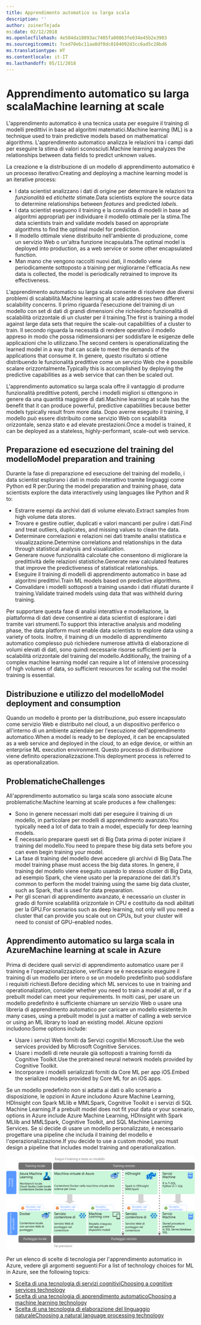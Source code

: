 ```yaml
---
title: Apprendimento automatico su larga scala
description: ''
author: zoinerTejada
ms:date: 02/12/2018
ms.openlocfilehash: 4e584da18893ac7405fa00863fe034e45b2e3903
ms.sourcegitcommit: 7ced70ebc11aa0df0dc0104092d3cc6ad5c28bd6
ms.translationtype: HT
ms.contentlocale: it-IT
ms.lasthandoff: 05/11/2018
---
```

# <a name="machine-learning-at-scale"></a><span data-ttu-id="734f2-102">Apprendimento automatico su larga scala</span><span class="sxs-lookup"><span data-stu-id="734f2-102">Machine learning at scale</span></span>

<span data-ttu-id="734f2-103">L'apprendimento automatico è una tecnica usata per eseguire il training di modelli predittivi in base ad algoritmi matematici.</span><span class="sxs-lookup"><span data-stu-id="734f2-103">Machine learning (ML) is a technique used to train predictive models based on mathematical algorithms.</span></span> <span data-ttu-id="734f2-104">L'apprendimento automatico analizza le relazioni tra i campi dati per eseguire la stima di valori sconosciuti.</span><span class="sxs-lookup"><span data-stu-id="734f2-104">Machine learning analyzes the relationships between data fields to predict unknown values.</span></span>

<span data-ttu-id="734f2-105">La creazione e la distribuzione di un modello di apprendimento automatico è un processo iterativo:</span><span class="sxs-lookup"><span data-stu-id="734f2-105">Creating and deploying a machine learning model is an iterative process:</span></span>

* <span data-ttu-id="734f2-106">I data scientist analizzano i dati di origine per determinare le relazioni tra *funzionalità* ed *etichette* stimate.</span><span class="sxs-lookup"><span data-stu-id="734f2-106">Data scientists explore the source data to determine relationships between *features* and predicted *labels*.</span></span>
* <span data-ttu-id="734f2-107">I data scientist eseguono il training e la convalida di modelli in base ad algoritmi appropriati per individuare il modello ottimale per la stima.</span><span class="sxs-lookup"><span data-stu-id="734f2-107">The data scientists train and validate models based on appropriate algorithms to find the optimal model for prediction.</span></span>
* <span data-ttu-id="734f2-108">Il modello ottimale viene distribuito nell'ambiente di produzione, come un servizio Web o un'altra funzione incapsulata.</span><span class="sxs-lookup"><span data-stu-id="734f2-108">The optimal model is deployed into production, as a web service or some other encapsulated function.</span></span>
* <span data-ttu-id="734f2-109">Man mano che vengono raccolti nuovi dati, il modello viene periodicamente sottoposto a training per migliorarne l'efficacia.</span><span class="sxs-lookup"><span data-stu-id="734f2-109">As new data is collected, the model is periodically retrained to improve its effectiveness.</span></span>

<span data-ttu-id="734f2-110">L'apprendimento automatico su larga scala consente di risolvere due diversi problemi di scalabilità.</span><span class="sxs-lookup"><span data-stu-id="734f2-110">Machine learning at scale addresses two different scalability concerns.</span></span> <span data-ttu-id="734f2-111">Il primo riguarda l'esecuzione del training di un modello con set di dati di grandi dimensioni che richiedono funzionalità di scalabilità orizzontale di un cluster per il training.</span><span class="sxs-lookup"><span data-stu-id="734f2-111">The first is training a model against large data sets that require the scale-out capabilities of a cluster to train.</span></span> <span data-ttu-id="734f2-112">Il secondo riguarda la necessità di rendere operativo il modello appreso in modo che possa ridimensionarsi per soddisfare le esigenze delle applicazioni che lo utilizzano.</span><span class="sxs-lookup"><span data-stu-id="734f2-112">The second centers is operationalizating the learned model in a way that can scale to meet the demands of the applications that consume it.</span></span> <span data-ttu-id="734f2-113">In genere, questo risultato si ottiene distribuendo le funzionalità predittive come un servizio Web che è possibile scalare orizzontalmente.</span><span class="sxs-lookup"><span data-stu-id="734f2-113">Typically this is accomplished by deploying the predictive capabilities as a web service that can then be scaled out.</span></span>

<span data-ttu-id="734f2-114">L'apprendimento automatico su larga scala offre il vantaggio di produrre funzionalità predittive potenti, perché i modelli migliori si ottengono in genere da una quantità maggiore di dati.</span><span class="sxs-lookup"><span data-stu-id="734f2-114">Machine learning at scale has the benefit that it can produce powerful, predictive capabilities because better models typically result from more data.</span></span> <span data-ttu-id="734f2-115">Dopo averne eseguito il training, il modello può essere distribuito come servizio Web con scalabilità orizzontale, senza stato e ad elevate prestazioni.</span><span class="sxs-lookup"><span data-stu-id="734f2-115">Once a model is trained, it can be deployed as a stateless, highly-performant, scale-out web service.</span></span> 

## <a name="model-preparation-and-training"></a><span data-ttu-id="734f2-116">Preparazione ed esecuzione del training del modello</span><span class="sxs-lookup"><span data-stu-id="734f2-116">Model preparation and training</span></span>

<span data-ttu-id="734f2-117">Durante la fase di preparazione ed esecuzione del training del modello, i data scientist esplorano i dati in modo interattivo tramite linguaggi come Python ed R per:</span><span class="sxs-lookup"><span data-stu-id="734f2-117">During the model preparation and training phase, data scientists explore the data interactively using languages like Python and R to:</span></span>

* <span data-ttu-id="734f2-118">Estrarre esempi da archivi dati di volume elevato.</span><span class="sxs-lookup"><span data-stu-id="734f2-118">Extract samples from high volume data stores.</span></span>
* <span data-ttu-id="734f2-119">Trovare e gestire outlier, duplicati e valori mancanti per pulire i dati.</span><span class="sxs-lookup"><span data-stu-id="734f2-119">Find and treat outliers, duplicates, and missing values to clean the data.</span></span>
* <span data-ttu-id="734f2-120">Determinare correlazioni e relazioni nei dati tramite analisi statistica e visualizzazione.</span><span class="sxs-lookup"><span data-stu-id="734f2-120">Determine correlations and relationships in the data through statistical analysis and visualization.</span></span>
* <span data-ttu-id="734f2-121">Generare nuove funzionalità calcolate che consentono di migliorare la predittività delle relazioni statistiche.</span><span class="sxs-lookup"><span data-stu-id="734f2-121">Generate new calculated features that improve the predictiveness of statistical relationships.</span></span>
* <span data-ttu-id="734f2-122">Eseguire il training di modelli di apprendimento automatico in base ad algoritmi predittivi.</span><span class="sxs-lookup"><span data-stu-id="734f2-122">Train ML models based on predictive algorithms.</span></span>
* <span data-ttu-id="734f2-123">Convalidare i modelli sottoposti a training usando i dati rifiutati durante il training.</span><span class="sxs-lookup"><span data-stu-id="734f2-123">Validate trained models using data that was withheld during training.</span></span>

<span data-ttu-id="734f2-124">Per supportare questa fase di analisi interattiva e modellazione, la piattaforma di dati deve consentire ai data scientist di esplorare i dati tramite vari strumenti.</span><span class="sxs-lookup"><span data-stu-id="734f2-124">To support this interactive analysis and modeling phase, the data platform must enable data scientists to explore data using a variety of tools.</span></span> <span data-ttu-id="734f2-125">Inoltre, il training di un modello di apprendimento automatico complesso può richiedere numerose attività di elaborazione di volumi elevati di dati, sono quindi necessarie risorse sufficienti per la scalabilità orizzontale del training del modello.</span><span class="sxs-lookup"><span data-stu-id="734f2-125">Additionally, the training of a complex machine learning model can require a lot of intensive processing of high volumes of data, so sufficient resources for scaling out the model training is essential.</span></span>

## <a name="model-deployment-and-consumption"></a><span data-ttu-id="734f2-126">Distribuzione e utilizzo del modello</span><span class="sxs-lookup"><span data-stu-id="734f2-126">Model deployment and consumption</span></span>

<span data-ttu-id="734f2-127">Quando un modello è pronto per la distribuzione, può essere incapsulato come servizio Web e distribuito nel cloud, a un dispositivo periferico o all'interno di un ambiente aziendale per l'esecuzione dell'apprendimento automatico.</span><span class="sxs-lookup"><span data-stu-id="734f2-127">When a model is ready to be deployed, it can be encapsulated as a web service and deployed in the cloud, to an edge device, or within an enterprise ML execution environment.</span></span> <span data-ttu-id="734f2-128">Questo processo di distribuzione viene definito operazionalizzazione.</span><span class="sxs-lookup"><span data-stu-id="734f2-128">This deployment process is referred to as operationalization.</span></span>

## <a name="challenges"></a><span data-ttu-id="734f2-129">Problematiche</span><span class="sxs-lookup"><span data-stu-id="734f2-129">Challenges</span></span>

<span data-ttu-id="734f2-130">All'apprendimento automatico su larga scala sono associate alcune problematiche:</span><span class="sxs-lookup"><span data-stu-id="734f2-130">Machine learning at scale produces a few challenges:</span></span>

- <span data-ttu-id="734f2-131">Sono in genere necessari molti dati per eseguire il training di un modello, in particolare per modelli di apprendimento avanzato.</span><span class="sxs-lookup"><span data-stu-id="734f2-131">You typically need a lot of data to train a model, especially for deep learning models.</span></span>
- <span data-ttu-id="734f2-132">È necessario preparare questi set di Big Data prima di poter iniziare il training del modello.</span><span class="sxs-lookup"><span data-stu-id="734f2-132">You need to prepare these big data sets before you can even begin training your model.</span></span>
- <span data-ttu-id="734f2-133">La fase di training del modello deve accedere gli archivi di Big Data.</span><span class="sxs-lookup"><span data-stu-id="734f2-133">The model training phase must access the big data stores.</span></span> <span data-ttu-id="734f2-134">In genere, il training del modello viene eseguito usando lo stesso cluster di Big Data, ad esempio Spark, che viene usato per la preparazione dei dati.</span><span class="sxs-lookup"><span data-stu-id="734f2-134">It's common to perform the model training using the same big data cluster, such as Spark, that is used for data preparation.</span></span> 
- <span data-ttu-id="734f2-135">Per gli scenari di apprendimento avanzato, è necessario un cluster in grado di fornire scalabilità orizzontale in CPU e costituito da nodi abilitati per la GPU.</span><span class="sxs-lookup"><span data-stu-id="734f2-135">For scenarios such as deep learning, not only will you need a cluster that can provide you scale out on CPUs, but your cluster will need to consist of GPU-enabled nodes.</span></span>

## <a name="machine-learning-at-scale-in-azure"></a><span data-ttu-id="734f2-136">Apprendimento automatico su larga scala in Azure</span><span class="sxs-lookup"><span data-stu-id="734f2-136">Machine learning at scale in Azure</span></span>

<span data-ttu-id="734f2-137">Prima di decidere quali servizi di apprendimento automatico usare per il training e l'operazionalizzazione, verificare se è necessario eseguire il training di un modello per intero o se un modello predefinito può soddisfare i requisiti richiesti.</span><span class="sxs-lookup"><span data-stu-id="734f2-137">Before deciding which ML services to use in training and operationalization, consider whether you need to train a model at all, or if a prebuilt model can meet your requirements.</span></span> <span data-ttu-id="734f2-138">In molti casi, per usare un modello predefinito è sufficiente chiamare un servizio Web o usare una libreria di apprendimento automatico per caricare un modello esistente.</span><span class="sxs-lookup"><span data-stu-id="734f2-138">In many cases, using a prebuilt model is just a matter of calling a web service or using an ML library to load an existing model.</span></span> <span data-ttu-id="734f2-139">Alcune opzioni includono:</span><span class="sxs-lookup"><span data-stu-id="734f2-139">Some options include:</span></span> 

- <span data-ttu-id="734f2-140">Usare i servizi Web forniti da Servizi cognitivi Microsoft.</span><span class="sxs-lookup"><span data-stu-id="734f2-140">Use the web services provided by Microsoft Cognitive Services.</span></span>
- <span data-ttu-id="734f2-141">Usare i modelli di rete neurale già sottoposti a training forniti da Cognitive Toolkit.</span><span class="sxs-lookup"><span data-stu-id="734f2-141">Use the pretrained neural network models provided by Cognitive Toolkit.</span></span>
- <span data-ttu-id="734f2-142">Incorporare i modelli serializzati forniti da Core ML per app iOS.</span><span class="sxs-lookup"><span data-stu-id="734f2-142">Embed the serialized models provided by Core ML for an iOS apps.</span></span> 

<span data-ttu-id="734f2-143">Se un modello predefinito non si adatta ai dati o allo scenario a disposizione, le opzioni in Azure includono Azure Machine Learning, HDInsight con Spark MLlib e MMLSpark, Cognitive Toolkit e i servizi di SQL Machine Learning.</span><span class="sxs-lookup"><span data-stu-id="734f2-143">If a prebuilt model does not fit your data or your scenario, options in Azure include Azure Machine Learning, HDInsight with Spark MLlib and MMLSpark, Cognitive Toolkit, and SQL Machine Learning Services.</span></span> <span data-ttu-id="734f2-144">Se si decide di usare un modello personalizzato, è necessario progettare una pipeline che includa il training del modello e l'operazionalizzazione.</span><span class="sxs-lookup"><span data-stu-id="734f2-144">If you decide to use a custom model, you must design a pipeline that includes model training and operationalization.</span></span> 

![Opzioni di modelli in Azure](./images/machine-learning-model-training-and-deployment.png)

<span data-ttu-id="734f2-146">Per un elenco di scelte di tecnologia per l'apprendimento automatico in Azure, vedere gli argomenti seguenti:</span><span class="sxs-lookup"><span data-stu-id="734f2-146">For a list of technology choices for ML in Azure, see the following topics:</span></span>

- [<span data-ttu-id="734f2-147">Scelta di una tecnologia di servizi cognitivi</span><span class="sxs-lookup"><span data-stu-id="734f2-147">Choosing a cognitive services technology</span></span>](../technology-choices/cognitive-services.md)
- [<span data-ttu-id="734f2-148">Scelta di una tecnologia di apprendimento automatico</span><span class="sxs-lookup"><span data-stu-id="734f2-148">Choosing a machine learning technology</span></span>](../technology-choices/data-science-and-machine-learning.md)
- [<span data-ttu-id="734f2-149">Scelta di una tecnologia di elaborazione del linguaggio naturale</span><span class="sxs-lookup"><span data-stu-id="734f2-149">Choosing a natural language processing technology</span></span>](../technology-choices/natural-language-processing.md)
